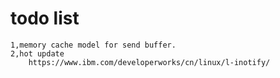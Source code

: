 # todo list

    1,memory cache model for send buffer.
    2,hot update
        https://www.ibm.com/developerworks/cn/linux/l-inotify/
